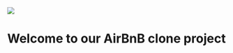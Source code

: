 <img src="https://holbertonintranet.s3.amazonaws.com/uploads/medias/2018/6/65f4a1dd9c51265f49d0.png?X-Amz-Algorithm=AWS4-HMAC-SHA256&X-Amz-Credential=AKIARDDGGGOU5BHMTQX4%2F20221013%2Fus-east-1%2Fs3%2Faws4_request&X-Amz-Date=20221013T205238Z&X-Amz-Expires=86400&X-Amz-SignedHeaders=host&X-Amz-Signature=c6934fc71cbe49ae95989bd126b9b3a6f11f9f7820e4279ddcd8a4481cb87e53">
<h1>Welcome to our AirBnB clone project</h1>
